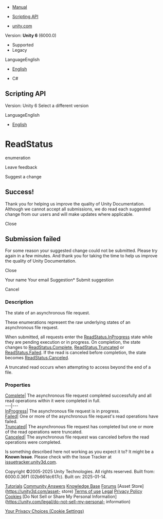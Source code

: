 [ ]()

  * [Manual](../Manual/index.html)
  * [Scripting API](../ScriptReference/index.html)

  * [unity.com](https://unity.com/)

Version: **Unity 6** (6000.0)

  * Supported
  * Legacy

LanguageEnglish

  * [English]()

  * C#

[ ](https://docs.unity3d.com)

## Scripting API

Version: Unity 6 Select a different version

LanguageEnglish

  * [English]()

# ReadStatus

enumeration

Leave feedback

Suggest a change

## Success!

Thank you for helping us improve the quality of Unity Documentation. Although
we cannot accept all submissions, we do read each suggested change from our
users and will make updates where applicable.

Close

## Submission failed

For some reason your suggested change could not be submitted. Please <a>try
again</a> in a few minutes. And thank you for taking the time to help us
improve the quality of Unity Documentation.

Close

Your name Your email Suggestion* Submit suggestion

Cancel

[ ]()

### Description

The state of an asynchronous file request.

These enumerations represent the raw underlying states of an asynchronous file
request.  
  
When submitted, all requests enter the
[ReadStatus.InProgress](Unity.IO.LowLevel.Unsafe.ReadStatus.InProgress.html)
state while they are pending execution or in progress. On completion, the
state changes to
[ReadStatus.Complete](Unity.IO.LowLevel.Unsafe.ReadStatus.Complete.html),
[ReadStatus.Truncated](Unity.IO.LowLevel.Unsafe.ReadStatus.Truncated.html) or
[ReadStatus.Failed](Unity.IO.LowLevel.Unsafe.ReadStatus.Failed.html). If the
read is canceled before completion, the state becomes
[ReadStatus.Canceled](Unity.IO.LowLevel.Unsafe.ReadStatus.Canceled.html).  
  
A truncated read occurs when attempting to access beyond the end of a file.

### Properties

[Complete](Unity.IO.LowLevel.Unsafe.ReadStatus.Complete.html)| The
asynchronous file request completed successfully and all read operations
within it were completed in full.  
---|---  
[InProgress](Unity.IO.LowLevel.Unsafe.ReadStatus.InProgress.html)| The
asynchronous file request is in progress.  
[Failed](Unity.IO.LowLevel.Unsafe.ReadStatus.Failed.html)| One or more of the
asynchronous file request's read operations have failed.  
[Truncated](Unity.IO.LowLevel.Unsafe.ReadStatus.Truncated.html)| The
asynchronous file request has completed but one or more of the read operations
were truncated.  
[Canceled](Unity.IO.LowLevel.Unsafe.ReadStatus.Canceled.html)| The
asynchronous file request was canceled before the read operations were
completed.  
  
Is something described here not working as you expect it to? It might be a
**Known Issue**. Please check with the Issue Tracker at
[issuetracker.unity3d.com](https://issuetracker.unity3d.com).

Copyright ©2005-2025 Unity Technologies. All rights reserved. Built from:
6000.0.36f1 (02b661dc617c). Built on: 2025-01-14.

[Tutorials](https://unity3d.com/learn) [Community
Answers](https://answers.unity3d.com) [Knowledge
Base](https://support.unity3d.com/hc/en-us)
[Forums](https://forum.unity3d.com) [Asset Store](https://unity3d.com/asset-
store) [Terms of use](https://docs.unity3d.com/Manual/TermsOfUse.html)
[Legal](https://unity.com/legal) [Privacy
Policy](https://unity.com/legal/privacy-policy)
[Cookies](https://unity.com/legal/cookie-policy) [Do Not Sell or Share My
Personal Information](https://unity.com/legal/do-not-sell-my-personal-
information)

[Your Privacy Choices (Cookie Settings)](javascript:void\(0\);)

